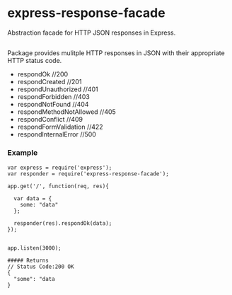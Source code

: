 # express-response-facade
Abstraction facade for HTTP JSON responses in Express.

##
Package provides mulitple HTTP responses in JSON with their appropriate HTTP status code.

- respondOk //200
- respondCreated //201
- respondUnauthorized //401
- respondForbidden //403
- respondNotFound //404
- respondMethodNotAllowed //405
- respondConflict //409
- respondFormValidation //422
- respondInternalError //500

### Example
```
var express = require('express');
var responder = require('express-response-facade');

app.get('/', function(req, res){

  var data = {
    some: "data"
  };

  responder(res).respondOk(data);
});


app.listen(3000);

##### Returns
// Status Code:200 OK
{
  "some": "data
}
```
